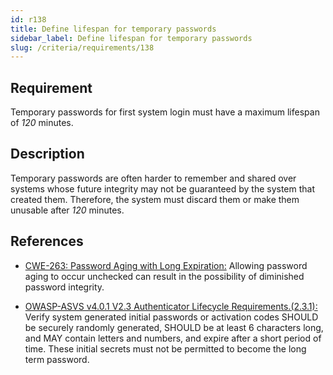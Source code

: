 ```yaml
---
id: r138
title: Define lifespan for temporary passwords
sidebar_label: Define lifespan for temporary passwords
slug: /criteria/requirements/138
---
```


## Requirement

Temporary passwords for first system login
must have a maximum lifespan of *120* minutes.

## Description

Temporary passwords are often harder
to remember and shared over systems
whose future integrity may not be guaranteed
by the system that created them.
Therefore,
the system must discard them
or make them unusable
after *120* minutes.

## References

- [CWE-263: Password Aging with Long Expiration:](https://cwe.mitre.org/data/definitions/263.html)
  Allowing password aging to occur unchecked
  can result in the possibility
  of diminished password integrity.

- [OWASP-ASVS v4.0.1 V2.3 Authenticator Lifecycle Requirements.(2.3.1):](https://owasp.org/www-pdf-archive/OWASP_Application_Security_Verification_Standard_4.0-en.pdf)
  Verify system generated initial passwords
  or activation codes
  SHOULD be securely randomly generated,
  SHOULD be at least 6 characters long,
  and MAY contain letters and numbers,
  and expire after a short period of time.
  These initial secrets must not be permitted
  to become the long term password.
